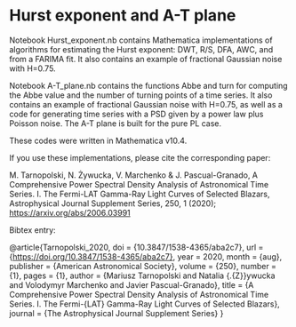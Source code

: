 # Hurst exponent and A-T plane

Notebook Hurst_exponent.nb contains Mathematica implementations of algorithms for estimating the Hurst exponent: DWT, R/S, DFA, AWC, and from a FARIMA fit. It also contains an example of fractional Gaussian noise with H=0.75.

Notebook A-T_plane.nb contains the functions Abbe and turn for computing the Abbe value and the number of turning points of a time series. It also contains an example of fractional Gaussian noise with H=0.75, as well as a code for generating time series with a PSD given by a power law plus Poisson noise. The A-T plane is built for the pure PL case.

These codes were written in Mathematica v10.4.

If you use these implementations, please cite the corresponding paper:

M. Tarnopolski, N. Żywucka, V. Marchenko & J. Pascual-Granado, A Comprehensive Power Spectral Density Analysis of Astronomical Time Series. I. The Fermi-LAT Gamma-Ray Light Curves of Selected Blazars, Astrophysical Journal Supplement Series, 250, 1 (2020); https://arxiv.org/abs/2006.03991

Bibtex entry:

@article{Tarnopolski_2020,
	doi = {10.3847/1538-4365/aba2c7},
	url = {https://doi.org/10.3847/1538-4365/aba2c7},
	year = 2020,
	month = {aug},
	publisher = {American Astronomical Society},
	volume = {250},
	number = {1},
	pages = {1},
	author = {Mariusz Tarnopolski and Natalia {\.{Z}}ywucka and Volodymyr Marchenko and Javier Pascual-Granado},
	title = {A Comprehensive Power Spectral Density Analysis of Astronomical Time Series. I. The Fermi-{LAT} Gamma-Ray Light Curves of Selected Blazars},
	journal = {The Astrophysical Journal Supplement Series}
}
